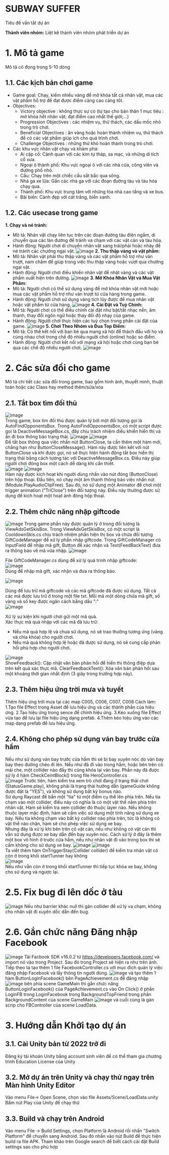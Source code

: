 
# SUBWAY SUFFER 

Tiêu đề vắn tắt dự án

**Thành viên nhóm:**
Liệt kê thành viên nhóm phát triển dự án
# 1. Mô tả game
Mô tả cô đọng trong 5-10 dòng

## 1.1. Các kịch bản chơi game
* Game goal: Chạy, kiếm nhiều vàng để mở khóa tất cả nhân vật, mua các vật phẩm hỗ trợ để đạt được điểm càng cao càng tốt.
* Objectives:
  - Victory objective : không thực sự có (tự tạo cho bản thân 1 mục tiêu : mở khóa hết nhân vật; đạt điểm cao nhất thế giới;...)
  - Progression Objectives : các nhiệm vụ, thử thách, các dấu mốc nhỏ trong trò chơi.
  - Beneficial Objectives : ăn vàng hoặc hoàn thành nhiệm vụ, thử thách để có các vật phẩm giúp ích cho quá trình chơi.
  - Challenge Objectives : những thứ khó hoàn thành trong trò chơi.
* Các khu vực nhân vật chạy và khám phá:
  - Ai cập cổ: Cảnh quan với các kim tự tháp, sa mạc, và những di tích cổ xưa.
  - Ngoại ô thành phố: Khu vực ngoại ô với các nhà cửa, công viên và đường phố nhỏ.
  - Cầu: Chạy trên một chiếc cầu sắt bắc qua sông.
  - Nhà ga xe lửa: Gần các nhà ga với các đoạn đường tàu và tàu hỏa chạy qua.
  - Thành phố: Khu vực trung tâm với những tòa nhà cao tầng và xe bus.
  - Bãi biển: Cảnh đẹp với cát trắng, biển xanh.

## 1.2. Các usecase trong game
  **1. Chạy và né tránh:**
  - Mô tả: Nhân vật chạy liên tục trên các đoạn đường tàu điện ngầm, di chuyển qua các làn đường để tránh va chạm với các vật cản và tàu hỏa.
  - Hành động: Người chơi di chuyển nhân vật sang trái/phải hoặc nhảy để né tránh các chướng ngại vật.
    ![image](https://github.com/thoongnt/se7.3/assets/148628352/283fa726-23e3-4358-9aa6-01a795c3a34b)
  **2. Thu thập vàng và vật phẩm:**
  - Mô tả: Nhân vật phải thu thập vàng và các vật phẩm hỗ trợ như ván trượt, nam châm để giúp trong việc thu thập vàng hoặc vượt qua chướng ngại vật.
  - Hành động: Người chơi điều khiển nhân vật để nhặt vàng và các vật phẩm xuất hiện trên đường.
    ![image](https://github.com/thoongnt/se7.3/assets/148628352/efc6f726-eea2-4e64-a47d-14aed5a03181)
  **3. Mở Khóa Nhân Vật và Mua Vật Phẩm:**
  - Mô tả: Người chơi có thể sử dụng vàng để mở khóa nhân vật mới hoặc mua các vật phẩm hỗ trợ như ván trượt từ cửa hàng trong game.
  - Hành động: Người chơi sử dụng vàng tích lũy được để mua nhân vật hoặc vật phẩm từ cửa hàng.
    ![image](https://github.com/thoongnt/se7.3/assets/148628352/80c55c0f-6f1a-4cfb-9be2-89186277903a)
  **4. Cài Đặt và Tuỳ Chỉnh:**
  - Mô tả: Người chơi có thể điều chỉnh cài đặt như bật/tắt nhạc nền, âm thanh, thay đổi ngôn ngữ hoặc thay đổi độ nhạy của game.
  - Hành động: Người chơi thực hiện các tuỳ chọn trong phần cài đặt của game.
    ![image](https://github.com/thoongnt/se7.3/assets/148628352/1d3ae79d-2762-47ab-a961-324c33627b83)
  **5. Chơi Theo Nhóm và Đua Top Điểm:**
  - Mô tả: Có thể kết nối với bạn bè qua mạng xã hội để thách đấu với họ và cùng nhau chơi trong chế độ nhiều người chơi (online) hoặc so điểm.
  - Hành động: Người chơi kết nối với mạng xã hội hoặc chơi cùng bạn bè qua các chế độ nhiều người chơi.
    ![image](https://github.com/thoongnt/se7.3/assets/148628352/c45df068-4d7c-4c1b-92dd-a3f0cf56fdbe)



# 2. Các sửa đổi cho game
Mô tả chi tiết các sửa đổi trong game, bao gồm hình ảnh, thuyết minh, thuật toán hoặc các Class hay method thêm/sửa/xóa
## 2.1. Tắt box tìm đối thủ
  ![image](https://github.com/thoongnt/se7.3/assets/148628352/37f366b7-2775-4696-b03d-2c0c466d1a78)  
  Trong game, box tìm đối thủ được quản lý bởi một đối tượng gọi là AutoFindOpponentsBox. Trong AutoFindOpponentsBox, có một script được gọi là DeactiveMessageBox.cs, đây chịu trách nhiệm điều khiển hiển thị và ẩn đi box thông báo trạng thái.
  ![image](https://github.com/thoongnt/se7.3/assets/148628352/d6a6c1d4-1653-49a2-915b-4b17976b73f9) ![image](https://github.com/thoongnt/se7.3/assets/148628352/89909d0e-48b0-402d-ab2e-9aa6cb6fc11c)  
Để tắt box thông qua việc nhấn nút ButtonClose, ta cần thêm một hàm mới, chẳng hạn như ButtonCloseMessage(). Hàm này được liên kết với nút ButtonClose và khi được gọi, nó sẽ thực hiện hành động tắt box hiển thị trạng thái bằng cách tương tác với DeactiveMessageBox.cs. Điều này giúp người chơi đóng box một cách dễ dàng khi cần thiết.    
![image](https://github.com/thoongnt/se7.3/assets/148628352/dfb649dc-3957-4c6d-a359-b654587f536c) ![image](https://github.com/thoongnt/se7.3/assets/148628352/248fd586-4bc9-42d0-8172-8c13c6872ef5)  
Hàm này được kích hoạt khi người dùng nhấn vào nút đóng (ButtonClose) trên hộp thoại. Đầu tiên, nó chạy một âm thanh thông báo việc nhấn nút (Module.PlayAudioClipFree). Sau đó, nó sử dụng một Animator để chơi một trigger animation ("TriClose") trên đối tượng này. Điều này thường được sử dụng để kích hoạt một hoạt ảnh đóng hộp thoại.


## 2.2. Thêm chức năng nhập giftcode
  ![image](https://github.com/thoongnt/se7.3/assets/148628352/d990cd28-af4a-416a-8760-87448a641426)
  Trong game phần này được quản lý ở trong đối tượng là ViewAdsGetSkisBox. Trong ViewAdsGetSkisBox, có một script là CooldownSkis.cs chịu trách nhiệm phần hiện thị box và chứa đối tượng GiftCodeManager để xử lý phần nhập giftcode. Trong GiftCodeManager có InputField để nhập mã gift, Button để xác nhận và Text(FeedBackText) đưa ra thông báo về mã vừa nhập.
  ![image](https://github.com/thoongnt/se7.3/assets/148628352/2fa1322e-afae-40fe-803e-1a2785af000c)  
  
  File GiftCodeManager.cs dùng để xử lý quá trình nhập giftcode:  
  ![image](https://github.com/thoongnt/se7.3/assets/148628352/e9a048e8-4390-4268-99d7-6ca4a019dd0e)  
  Dùng để nhập mã gift, xác nhận và đưa ra thông báo.  

  ![image](https://github.com/thoongnt/se7.3/assets/148628352/989e22c4-cdb1-4be1-b6a2-813bf0d67584)  
  
  Dùng để lưu trữ mã giftcode và các mã giftcode đã được sử dụng. Tất cả các mã được lưu trữ ở trong một file txt. Mỗi mã một dòng chứa mã gift, số vàng và số key được ngăn cách bằng dấu ":"    
  ![image](https://github.com/thoongnt/se7.3/assets/148628352/2b2fec51-2182-4cf7-8bdd-41a6d8cc68d8)  

  Xử lý sự kiện khi người chơi gửi một mã quà.  
  Xác thực mã quà nhập với các mã đã lưu trữ:
  - Nếu mã quà hợp lệ và chưa sử dụng, nó sẽ trao thưởng tương ứng (vàng và chìa khóa) cho người chơi.
  - Nếu mã quà không hợp lệ hoặc đã được sử dụng, nó sẽ cung cấp phản hồi phù hợp cho người chơi.

  ![image](https://github.com/thoongnt/se7.3/assets/148628352/1e22e293-d294-4b18-9e6c-ea11a1847e65)  
  ShowFeedback(): Cập nhật văn bản phản hồi để hiển thị thông điệp dựa trên kết quả xác thực mã. ClearFeedbackText(): Xóa văn bản phản hồi sau một khoảng thời gian nhất định (3 giây trong trường hợp này).
## 2.3. Thêm hiệu ứng trời mưa và tuyết
Thêm hiệu ứng trời mưa tại các map C005, C006, C007, C008
Cách làm: 
1.Tạo file Effect trong Asset để lưu hiệu ứng và các thành phần của hiệu ứng.
2.Tạo hiệu ứng trong sence để chỉnh hiệu ứng.
3.Kéo xuống file Effect vừa tạo để lưu lại file hiệu ứng dạng prefab.
4.Thêm kéo hiệu ứng vào các map dạng prefab để lưu hiệu ứng.

## 2.4. Không cho phép sử dụng ván bay trước cửa hầm
Nếu như sử dụng ván bay trước cửa hầm thì sẽ bị bay xuyên nóc do ván bay bay theo đường chéo đi lên. Nếu như đã đi vào trong hầm, hoặc bên trên có mái che, một collider nào đấy thì cũng khóa lại ván bay. Phần này đã được sử lý ở hàm CheckCeintBlock() trong file HeroController.cs  
  ![image](https://github.com/thoongnt/se7.3/assets/148628352/1aaac298-8144-48db-abc8-a04abd46d66e)
Trước tiên, hàm kiểm tra xem trò chơi đang ở trạng thái chơi (StatusGame.play), không phải là trạng thái hướng dẫn (gameGuide không được đặt là "YES"), và không sử dụng bất kỳ bonus nào.  
Sử dụng Raycast để bắn một "tia" từ một điểm cụ thể lên phía trên. Nếu tia chạm vào một collider, điều này có nghĩa là có một vật thể nằm phía trên nhân vật. Hàm sẽ kiểm tra xem collider đó thuộc layer nào. Nếu không thuộc layer mặc định, hàm sẽ cấm việc sử dụng một tính năng sử dụng xe bay. Nếu tia không chạm vào bất kỳ collider nào phía trên, tức là không có vật thể nào chặn, hàm sẽ cho phép việc sử dụng xe bay.  
Nhưng đây là xử lý khi bên trên có vật cản, nếu như không có vật cản thì vẫn sử dụng được xe bay dẫn đến bay xuyên nóc. Cách sử lý ở đây là thêm một box vô hình ở trước cửa hầm, nếu như nhân vật đi vào trong box thì sẽ cấm không cho sử dụng xe bay. 
  ![image](https://github.com/thoongnt/se7.3/assets/148628352/5d77eeb0-99ab-46d0-83a3-3e67ac3375f5)  ![image](https://github.com/thoongnt/se7.3/assets/148628352/97a577e3-1225-4410-8c0f-3beb819aac8f)  
Ta viết thêm hàm OnTriggerStay(Collider collider) để kiểm tra nhân vật có còn ở trong khối startTunner hay không  
  ![image](https://github.com/thoongnt/se7.3/assets/148628352/3bc50848-60b3-407e-ad5d-1a8272f1b64d)  
Nếu như vẫn còn ở trong khối startTunner thì tiếp tục khóa xe bay, không cho sử dụng và ngược lại.

# 2.5. Fix bug đi lên dốc ở tàu
  ![image](https://github.com/thoongnt/se7.3/assets/148628352/7a6340df-ea82-4ff7-be01-43dec5202880)
  Nếu như barrier khác null thì gán collider để xử lý va chạm, không cho nhân vật đi xuyên dốc dẫn đến bug.
# 2.6. Gắn chức năng Đăng nhập Facebook
  ![image](https://github.com/thoongnt/se7.3/assets/148631302/92688179-5747-4875-babc-90103f23fb01)
  Tải Facbook SDK v16.0.2 từ https://developers.facebook.com/ và import nó vào trong Project. Sau đó trong Project sẽ hiện ra như trên ảnh.
  Tiếp theo ta tạo thêm 1 file FacebookController.cs với mục đích quản lý việc đăng nhập Facebook và lấy thông tin người dùng.
  ![image](https://github.com/thoongnt/se7.3/assets/148631302/8541089c-92ff-4bd6-8575-89c5e4b0cc2e)
  và tạo thêm 1 hàm ButtonLoginFacebook() bên PageAchievement.cs để đăng nhập
  ![image](https://github.com/thoongnt/se7.3/assets/148631302/80a5c438-2dcc-4095-83f5-2f3bcabe2428)
  bên phía scene GameMain thì gắn chức năng ButtonLoginFacebook() của PageAchievement.cs vào On Click() ở phần LoginFB trong LoginFacebook trong BackgroundTopFriend trong phần BackgroundContent của scene GameMain
  ![image](https://github.com/thoongnt/se7.3/assets/148631302/7b819cab-9b84-46bd-9108-1df5e0471062)
  và cuối cùng là gán scrip cho FBController của scene LoadData.




# 3. Hướng dẫn Khởi tạo dự án
## 3.1. Cài Unity bản từ 2022 trở đi
Đăng ký tài khoản Unity bằng account sinh viên để có thể tham gia chương trình Education License của Unity

## 3.2. Mở dự án trên Unity và chạy thử ngay trên Màn hình Unity Editor
Vào menu File-> Open Scene, chọn vào file Assets/Scene/LoadData.unity
Bấm nút Play của Unity để chạy thử

## 3.3. Build và chạy trên Android

Vào menu File -> Build Settings, chọn Platform là Android rồi nhấn "Switch Platform" để chuyển sang Android. Sau đó nhấn vào nút Build để thực hiện build ra file APK. Tham khảo trên Google search để biết cách cài đặt Build settings sao cho phù hợp
